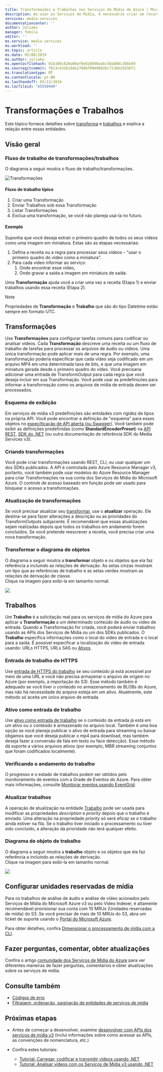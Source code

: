 ```yaml
---
title: Transformações e Trabalhos nos Serviços de Mídia do Azure | Microsoft Docs
description: Ao usar os Serviços de Mídia, é necessário criar um recurso de Transformação para descrever as regras ou especificações para processar seus vídeos. Este artigo fornece uma visão geral do recurso de Transformação e como usá-lo.
services: media-services
documentationcenter: ''
author: Juliako
manager: femila
editor: ''
ms.service: media-services
ms.workload: ''
ms.topic: article
ms.date: 05/08/2019
ms.author: juliako
ms.openlocfilehash: 01b386c820a09af0e616698aabc58a886c30bb09
ms.sourcegitcommit: f013c433b18de2788bf09b98926c7136b15d36f1
ms.translationtype: MT
ms.contentlocale: pt-BR
ms.lasthandoff: 05/13/2019
ms.locfileid: "65550940"
---
```

# <a name="transforms-and-jobs"></a>Transformações e Trabalhos

Este tópico fornece detalhes sobre [transforma](https://docs.microsoft.com/rest/api/media/transforms) e [trabalhos](https://docs.microsoft.com/rest/api/media/jobs) e explica a relação entre essas entidades. 

## <a name="overview"></a>Visão geral 

### <a name="transformsjobs-workflow"></a>Fluxo de trabalho de transformações/trabalhos

O diagrama a seguir mostra o fluxo de trabalho/transformações.

![Transformações](./media/encoding/transforms-jobs.png)

#### <a name="typical-workflow"></a>Fluxo de trabalho típico

1. Criar uma Transformação 
2. Enviar Trabalhos sob essa Transformação 
3. Listar Transformações 
4. Exclua uma transformação, se você não planeja usá-la no futuro. 

#### <a name="example"></a>Exemplo

Suponha que você deseja extrair o primeiro quadro de todos os seus vídeos como uma imagem em miniatura. Estas são as etapas necessárias: 

1. Defina a receita ou a regra para processar seus vídeos – "usar o primeiro quadro do vídeo como a miniatura". 
2. Para cada vídeo informar ao serviço: 
    1. Onde encontrar esse vídeo,  
    2. Onde gravar a saída a imagem em miniatura de saída. 

Uma **Transformação** ajuda você a criar uma vez a receita (Etapa 1) e enviar trabalhos usando essa receita (Etapa 2).

> [!NOTE]
> Propriedades de **Transformação** e **Trabalho** que são do tipo Datetime estão sempre em formato UTC.

## <a name="transforms"></a>Transformações

Use **Transformações** para configurar tarefas comuns para codificar ou analisar vídeos. Cada **Transformação** descreve uma receita ou um fluxo de trabalho de tarefas para processar os arquivos de áudio ou vídeos. Uma única transformação pode aplicar mais de uma regra. Por exemplo, uma transformação poderia especificar que cada vídeo seja codificado em um arquivo MP4 em uma determinada taxa de bits, e que uma imagem em miniatura gerada desde o primeiro quadro do vídeo. Você precisaria adicionar uma entrada de TransformOutput para cada regra que você deseja incluir em sua Transformação. Você pode usar as predefinições para informar a transformação como os arquivos de mídia de entrada devem ser processados.

### <a name="viewing-schema"></a>Esquema de exibição

Em serviços de mídia v3 predefinições são entidades com rigidez de tipos na própria API. Você pode encontrar a definição de "esquema" para esses objetos no [especificação de API aberta (ou Swagger)](https://github.com/Azure/azure-rest-api-specs/tree/master/specification/mediaservices/resource-manager/Microsoft.Media/stable/2018-07-01). Você também pode exibir as definições predefinidas (como **StandardEncoderPreset**) na [API REST](https://docs.microsoft.com/rest/api/media/transforms/createorupdate#standardencoderpreset), [SDK do .NET](https://docs.microsoft.com/dotnet/api/microsoft.azure.management.media.models.standardencoderpreset?view=azure-dotnet) (ou outra documentação de referência SDK do Media Services v3).

### <a name="creating-transforms"></a>Criando transformações

Você pode criar transformações usando REST, CLI, ou usar qualquer um dos SDKs publicados. A API é controlada pelo Azure Resource Manager v3, portanto, você também pode usar modelos do Azure Resource Manager para criar Transformações na sua conta dos Serviços de Mídia do Microsoft Azure. O controle de acesso baseado em função pode ser usado para bloquear o acesso a transformações.

### <a name="updating-transforms"></a>Atualização de transformações

Se você precisar atualizar seu [transformar](https://docs.microsoft.com/rest/api/media/transforms), use o **atualizar** operação. Ele destina-se para fazer alterações a descrição ou as prioridades do TransformOutputs subjacente. É recomendável que essas atualizações sejam realizadas depois que todos os trabalhos em andamento forem concluídos. Se você pretende reescrever a receita, você precisa criar uma nova transformação.

### <a name="transform-object-diagram"></a>Transformar o diagrama de objetos

O diagrama a seguir mostra a **transformar** objeto e os objetos que ela faz referência a incluindo as relações de derivação. As setas cinzas mostram um tipo que as referências de trabalho e as setas verdes mostram as relações de derivação de classe.<br/>Clique na imagem para exibi-la em tamanho normal.  

<a href="./media/api-diagrams/transform-large.png" target="_blank"><img src="./media/api-diagrams/transform-small.png"></a> 

## <a name="jobs"></a>Trabalhos

Um **Trabalho** é a solicitação real para os serviços de mídia do Azure para aplicar a **Transformação** a um determinado conteúdo de áudio ou vídeo de entrada. Quando a Transformação for criada, você poderá enviar trabalhos usando as APIs dos Serviços de Mídia ou um dos SDKs publicados. O **Trabalho** especifica informações como o local do vídeo de entrada e o local para a saída. É possível especificar a localização do vídeo de entrada usando: URLs HTTPS, URLs SAS ou [Ativos](https://docs.microsoft.com/rest/api/media/assets).  

### <a name="job-input-from-https"></a>Entrada de trabalho de HTTPS

Use [entrada de HTTPS do trabalho](job-input-from-http-how-to.md) se seu conteúdo já está acessível por meio de uma URL e você não precisa armazenar o arquivo de origem no Azure (por exemplo, a importação do S3). Esse método também é adequado se você tiver o conteúdo no armazenamento de BLOBs do Azure, mas não há necessidade do arquivo esteja em um ativo. Atualmente, este método só aceita um único arquivo de entrada.

### <a name="asset-as-job-input"></a>Ativo como entrada de trabalho

Use [ativo como entrada de trabalho](job-input-from-local-file-how-to.md) se o conteúdo da entrada já está em um ativo ou o conteúdo é armazenado no arquivo local. Também é uma boa opção se você planeja publicar o ativo de entrada para streaming ou baixar (digamos que você deseja publicar o mp4 para download, mas também deseja fazer a conversão de fala em texto ou face detecção). Esse método dá suporte a vários arquivos ativos (por exemplo, MBR streaming conjuntos que foram codificados localmente).

### <a name="checking-job-progress"></a>Verificando o andamento do trabalho

O progresso e o estado de trabalhos podem ser obtidos pelo monitoramento de eventos com a Grade de Eventos do Azure. Para obter mais informações, consulte [Monitorar eventos usando EventGrid](job-state-events-cli-how-to.md).

### <a name="updating-jobs"></a>Atualizar trabalhos

A operação de atualização na entidade [Trabalho](https://docs.microsoft.com/rest/api/media/jobs) pode ser usada para modificar as propriedades *description* e *priority* depois que o trabalho é enviado. Uma alteração na propriedade *priority* só será eficaz se o trabalho ainda estiver na fila. Se o trabalho tiver iniciado o processamento ou tiver sido concluído, a alteração da prioridade não terá qualquer efeito.

### <a name="job-object-diagram"></a>Diagrama de objeto de trabalho

O diagrama a seguir mostra a **trabalho** objeto e os objetos que ela faz referência a incluindo as relações de derivação.<br/>Clique na imagem para exibi-la em tamanho normal.  

<a href="./media/api-diagrams/job-large.png" target="_blank"><img src="./media/api-diagrams/job-small.png"></a> 

## <a name="configure-media-reserved-units"></a>Configurar unidades reservadas de mídia

Para os trabalhos de análise de áudio e análise de vídeo acionados pelo Serviços de Mídia do Microsoft Azure v3 ou pelo Video Indexer, é altamente recomendável provisionar sua conta com 10 MRUs (Unidades reservadas de mídia) do S3. Se você precisar de mais de 10 MRUs do S3, abra um ticket de suporte usando o [Portal do Microsoft Azure](https://portal.azure.com/).

Para obter detalhes, confira [Dimensionar o processamento de mídia com a CLI](media-reserved-units-cli-how-to.md).

## <a name="ask-questions-give-feedback-get-updates"></a>Fazer perguntas, comentar, obter atualizações

Confira o artigo [comunidade dos Serviços de Mídia do Azure](media-services-community.md) para ver diferentes maneiras de fazer perguntas, comentários e obter atualizações sobre os serviços de mídia.

## <a name="see-also"></a>Consulte também

* [Códigos de erro](https://docs.microsoft.com/rest/api/media/jobs/get#joberrorcode)
* [Filtragem, ordenação, paginação de entidades de serviços de mídia](entities-overview.md)

## <a name="next-steps"></a>Próximas etapas

- Antes de começar a desenvolver, examine [desenvolver com APIs dos serviços de mídia v3](media-services-apis-overview.md) (inclui informações sobre como acessar as APIs, as convenções de nomenclatura, etc.)
- Confira estes tutoriais:

    - [Tutorial: Carregar, codificar e transmitir vídeos usando .NET](stream-files-tutorial-with-api.md)
    - [Tutorial: Analisar vídeos com os Serviços de Mídia v3 usando .NET](analyze-videos-tutorial-with-api.md)
